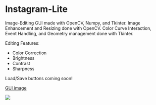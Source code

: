 # Instagram-Lite

Image-Editing GUI made with OpenCV, Numpy, and Tkinter.
Image Enhancement and Resizing done with OpenCV.
Color Curve Interaction, Event Handling, and Geometry management done with Tkinter.

Editing Features:
 - Color Correction
 - Brightness 
 - Contrast 
 - Sharpness 

Load/Save buttons coming soon!

[GUI image](https://github.com/JWongDude/Instagram-Lite/blob/main/instagram-lite-photo.PNG)

![](instagram-lite-demo.gif)
